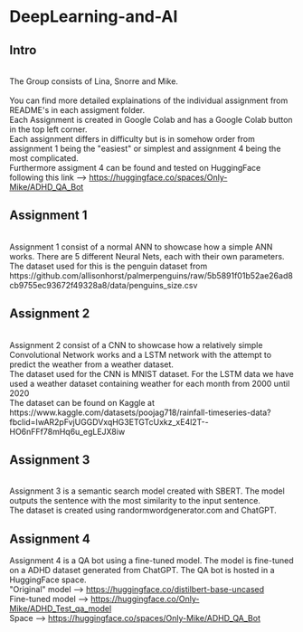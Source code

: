 # DeepLearning-and-AI 

 
Intro
---------------
<br> The Group consists of Lina, Snorre and Mike.
<br>
<br> 
You can find more detailed explainations of the individual assignment from README's in each assigment folder.
<br>
Each Assignment is created in Google Colab and has a Google Colab button in the top left corner. 
<br>
Each assignment differs in difficulty but is in somehow order from assignment 1 being the "easiest" or simplest and assignment 4 being the most complicated. 
<br>
Furthermore assigment 4 can be found and tested on HuggingFace following this link --> https://huggingface.co/spaces/Only-Mike/ADHD_QA_Bot
<br>

Assignment 1
---------------
<br> 
Assignment 1 consist of a normal ANN to showcase how a simple ANN works. There are 5 different Neural Nets, each with their own parameters.
<br> 
The dataset used for this is the penguin dataset from https://github.com/allisonhorst/palmerpenguins/raw/5b5891f01b52ae26ad8cb9755ec93672f49328a8/data/penguins_size.csv
<br>

Assignment 2
---------------
<br>
Assignment 2 consist of a CNN to showcase how a relatively simple Convolutional Network works and a LSTM network with the attempt to predict the weather from a weather dataset.
<br> 
The dataset used for the CNN is MNIST dataset. For the LSTM data we have used a weather dataset containing weather for each month from 2000 until 2020 
<br> 
The dataset can be found on Kaggle at https://www.kaggle.com/datasets/poojag718/rainfall-timeseries-data?fbclid=IwAR2pFvjUGGDVxqHG3ETGTcUxkz_xE4l2T--HO6nFFf78mHq6u_egLEJX8iw
<br>

Assignment 3
---------------
<br>
Assignment 3 is a semantic search model created with SBERT. The model outputs the sentence with the most similarity to the input sentence. 
<br>
The dataset is created using randormwordgenerator.com and ChatGPT.
<br>

Assignment 4
---------------
Assignment 4 is a QA bot using a fine-tuned model. The model is fine-tuned on a ADHD dataset generated from ChatGPT. The QA bot is hosted in a HuggingFace space.
<br>
"Original" model --> https://huggingface.co/distilbert-base-uncased <br>
Fine-tuned model --> https://huggingface.co/Only-Mike/ADHD_Test_qa_model <br>
Space            --> https://huggingface.co/spaces/Only-Mike/ADHD_QA_Bot <br>


